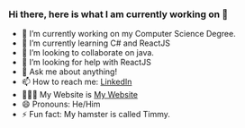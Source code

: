 ### Hi there, here is what I am currently working on 👋



- 🔭 I’m currently working on my Computer Science Degree.
- 🌱 I’m currently learning C# and ReactJS
- 👯 I’m looking to collaborate on java.
- 🤔 I’m looking for help with ReactJS
- 💬 Ask me about anything!
- 📫 How to reach me: [LinkedIn](https://www.linkedin.com/in/marc-maslen-489b48189/)
- 👨🏼‍💻 My Website is [My Website](https://marcmaslen.github.io/)
- 😄 Pronouns: He/Him
- ⚡ Fun fact: My hamster is called Timmy.
